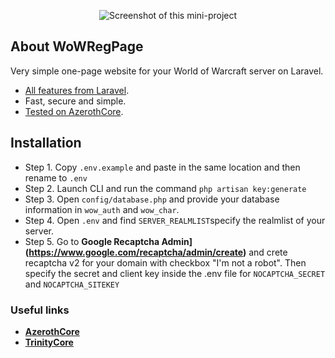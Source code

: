 <p align="center"><img src="https://i.imgur.com/SffC7kf.png" alt="Screenshot of this mini-project"></p>

## About WoWRegPage

Very simple one-page website for your World of Warcraft server on Laravel.

- [All features from Laravel](https://github.com/laravel/laravel).
- Fast, secure and simple.
- [Tested on AzerothCore](https://github.com/azerothcore/azerothcore-wotlk).


## Installation

- Step 1. Copy `.env.example` and paste in the same location and then rename to `.env` 
- Step 2. Launch CLI and run the command `php artisan key:generate`
- Step 3. Open `config/database.php` and provide your database information in `wow_auth` and `wow_char`. 
- Step 4. Open `.env` and find `SERVER_REALMLIST`specify the realmlist of your server.
- Step 5. Go to **Google Recaptcha Admin](https://www.google.com/recaptcha/admin/create)** and crete recaptcha v2 for your domain with checkbox "I'm not a robot". Then specify the secret and client key inside the .env file for `NOCAPTCHA_SECRET` and `NOCAPTCHA_SITEKEY`

### Useful links

- **[AzerothCore](https://github.com/azerothcore/azerothcore-wotlk)**
- **[TrinityCore](https://github.com/TrinityCore/TrinityCore)**
